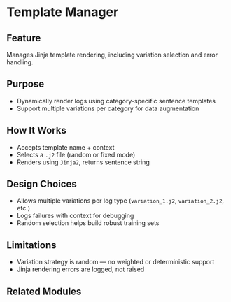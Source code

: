 # Template Manager

## Feature
Manages Jinja template rendering, including variation selection and error handling.

## Purpose
- Dynamically render logs using category-specific sentence templates
- Support multiple variations per category for data augmentation

## How It Works
- Accepts template name + context
- Selects a `.j2` file (random or fixed mode)
- Renders using `Jinja2`, returns sentence string

## Design Choices
- Allows multiple variations per log type (`variation_1.j2`, `variation_2.j2`, etc.)
- Logs failures with context for debugging
- Random selection helps build robust training sets

## Limitations
- Variation strategy is random — no weighted or deterministic support
- Jinja rendering errors are logged, not raised

## Related Modules

